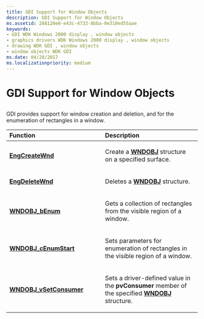 ```yaml
---
title: GDI Support for Window Objects
description: GDI Support for Window Objects
ms.assetid: 288120e0-e43c-4733-8bba-0e310ed55aae
keywords:
- GDI WDK Windows 2000 display , window objects
- graphics drivers WDK Windows 2000 display , window objects
- drawing WDK GDI , window objects
- window objects WDK GDI
ms.date: 04/20/2017
ms.localizationpriority: medium
---
```


# GDI Support for Window Objects


## <span id="ddk_gdi_support_for_window_objects_gg"></span><span id="DDK_GDI_SUPPORT_FOR_WINDOW_OBJECTS_GG"></span>


GDI provides support for window creation and deletion, and for the enumeration of rectangles in a window.

<table>
<colgroup>
<col width="50%" />
<col width="50%" />
</colgroup>
<thead>
<tr class="header">
<th align="left">Function</th>
<th align="left">Description</th>
</tr>
</thead>
<tbody>
<tr class="odd">
<td align="left"><p><a href="/windows/win32/api/winddi/nf-winddi-engcreatewnd" data-raw-source="[&lt;strong&gt;EngCreateWnd&lt;/strong&gt;](/windows/win32/api/winddi/nf-winddi-engcreatewnd)"><strong>EngCreateWnd</strong></a></p></td>
<td align="left"><p>Create a <a href="/windows/win32/api/winddi/ns-winddi-wndobj" data-raw-source="[&lt;strong&gt;WNDOBJ&lt;/strong&gt;](/windows/win32/api/winddi/ns-winddi-_wndobj)"><strong>WNDOBJ</strong></a> structure on a specified surface.</p></td>
</tr>
<tr class="even">
<td align="left"><p><a href="/windows/win32/api/winddi/nf-winddi-engdeletewnd" data-raw-source="[&lt;strong&gt;EngDeleteWnd&lt;/strong&gt;](/windows/win32/api/winddi/nf-winddi-engdeletewnd)"><strong>EngDeleteWnd</strong></a></p></td>
<td align="left"><p>Deletes a <a href="/windows/win32/api/winddi/ns-winddi-wndobj" data-raw-source="[&lt;strong&gt;WNDOBJ&lt;/strong&gt;](/windows/win32/api/winddi/ns-winddi-_wndobj)"><strong>WNDOBJ</strong></a> structure.</p></td>
</tr>
<tr class="odd">
<td align="left"><p><a href="/windows/win32/api/winddi/nf-winddi-wndobj_benum" data-raw-source="[&lt;strong&gt;WNDOBJ_bEnum&lt;/strong&gt;](/windows/win32/api/winddi/nf-winddi-wndobj_benum)"><strong>WNDOBJ_bEnum</strong></a></p></td>
<td align="left"><p>Gets a collection of rectangles from the visible region of a window.</p></td>
</tr>
<tr class="even">
<td align="left"><p><a href="/windows/win32/api/winddi/nf-winddi-wndobj_cenumstart" data-raw-source="[&lt;strong&gt;WNDOBJ_cEnumStart&lt;/strong&gt;](/windows/win32/api/winddi/nf-winddi-wndobj_cenumstart)"><strong>WNDOBJ_cEnumStart</strong></a></p></td>
<td align="left"><p>Sets parameters for enumeration of rectangles in the visible region of a window.</p></td>
</tr>
<tr class="odd">
<td align="left"><p><a href="/windows/win32/api/winddi/nf-winddi-wndobj_vsetconsumer" data-raw-source="[&lt;strong&gt;WNDOBJ_vSetConsumer&lt;/strong&gt;](/windows/win32/api/winddi/nf-winddi-wndobj_vsetconsumer)"><strong>WNDOBJ_vSetConsumer</strong></a></p></td>
<td align="left"><p>Sets a driver-defined value in the <strong>pvConsumer</strong> member of the specified <a href="/windows/win32/api/winddi/ns-winddi-wndobj" data-raw-source="[&lt;strong&gt;WNDOBJ&lt;/strong&gt;](/windows/win32/api/winddi/ns-winddi-_wndobj)"><strong>WNDOBJ</strong></a> structure.</p></td>
</tr>
</tbody>
</table>

 

